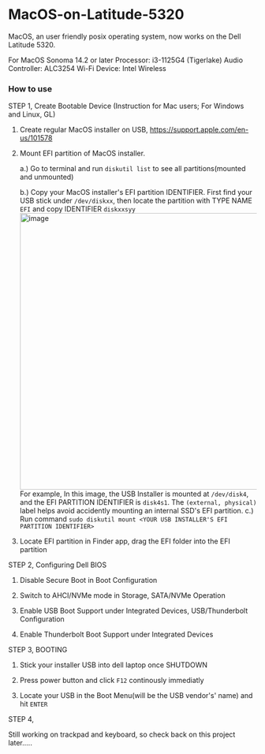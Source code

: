 # MacOS-on-Latitude-5320
MacOS, an user friendly posix operating system, now works on the Dell Latitude 5320. 

For MacOS Sonoma 14.2 or later
Processor: i3-1125G4 (Tigerlake)
Audio Controller: ALC3254
Wi-Fi Device: Intel Wireless

<h3>How to use</h3>

STEP 1, Create Bootable Device (Instruction for Mac users; For Windows and Linux, GL)

1. Create regular MacOS installer on USB, https://support.apple.com/en-us/101578

2. Mount EFI partition of MacOS installer.

    a.) Go to terminal and run `diskutil list` to see all partitions(mounted and unmounted)
    
    b.) Copy your MacOS installer's EFI partition IDENTIFIER. First find your USB stick under `/dev/diskxx`, then locate the partition with TYPE NAME `EFI` and copy IDENTIFIER `diskxxsyy`
        <img width="561" alt="image" src="https://github.com/alders-lakes/MacOS-on-Latitude-5320/assets/101434885/cd760e55-6e8d-4cca-98d9-4b1e3f886ab6">
        For example, In this image, the USB Installer is mounted at `/dev/disk4`, and the EFI PARTITION IDENTIFIER is `disk4s1`. The `(external, physical)` label helps avoid accidently mounting an internal SSD's EFI partition.
    c.) Run command `sudo diskutil mount <YOUR USB INSTALLER'S EFI PARTITION IDENTIFIER>`
    
3. Locate EFI partition in Finder app, drag the EFI folder into the EFI partition

STEP 2, Configuring Dell BIOS

1. Disable Secure Boot in Boot Configuration

2. Switch to AHCI/NVMe mode in Storage, SATA/NVMe Operation

3. Enable USB Boot Support under Integrated Devices, USB/Thunderbolt Configuration

4. Enable Thunderbolt Boot Support under Integrated Devices

STEP 3, BOOTING

1. Stick your installer USB into dell laptop once SHUTDOWN

2. Press power button and click `F12` continously immediatly

3. Locate your USB in the Boot Menu(will be the USB vendor's' name) and hit `ENTER`
    
    
STEP 4,

 Still working on trackpad and keyboard, so check back on this project later.....
     
    
    
